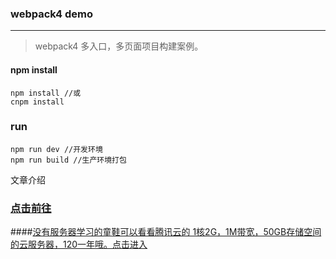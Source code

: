 ### webpack4 demo
------
>webpack4 多入口，多页面项目构建案例。
#### npm install
```
npm install //或
cnpm install
```
### run
```
npm run dev //开发环境
npm run build //生产环境打包
```
文章介绍

### [点击前往](https://segmentfault.com/a/1190000014984842)


####[没有服务器学习的童鞋可以看看腾讯云的 1核2G，1M带宽，50GB存储空间的云服务器，120一年哦。点击进入](https://cloud.tencent.com/redirect.php?redirect=10004&cps_key=5592217280c1059d781cd2563af77305)
